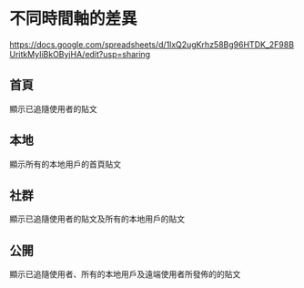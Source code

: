 # 不同時間軸的差異

https://docs.google.com/spreadsheets/d/1lxQ2ugKrhz58Bg96HTDK_2F98BUritkMyIiBkOByjHA/edit?usp=sharing

## 首頁
顯示已追隨使用者的貼文

## 本地
顯示所有的本地用戶的首頁貼文

## 社群
顯示已追隨使用者的貼文及所有的本地用戶的貼文

## 公開
顯示已追隨使用者、所有的本地用戶及遠端使用者所發佈的的貼文
